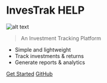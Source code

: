<!-- _coverpage.md -->

# InvesTrak HELP

![alt text](images/0.0_investrak_logo.png ":size=120 Investrak Logo") 

> An Investment Tracking Platform

- Simple and lightweight
- Track investments & returns
- Generate reports & analytics

[Get Started](#main)
[GitHub](https://github.com/yourusername/investrak-iic)

